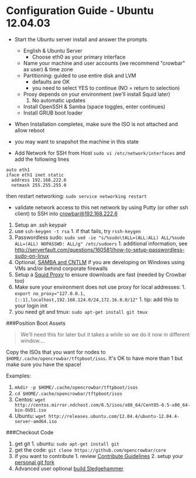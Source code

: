 # Configuration Guide - Ubuntu 12.04.03


* Start the Ubuntu server install and answer the prompts
  * English & Ubuntu Server
    * Choose eth0 as your primary interface
  * Name your machine and user accounts (we recommend "crowbar" as user) & time zone
  * Partitioning: guided to use entire disk and LVM
    * defaults are OK
    * you need to select YES to continue (NO = return to selection)
  * Proxy depends on your environment (we'll install Squid later)
    1. No automatic updates
  * Install OpenSSH & Samba (space toggles, enter continues)
  * Install GRUB boot loader
* When Installation completes, make sure the ISO is not attached and allow reboot
* you may want to snapshot the machine in this state
 
* Add Network for SSH from Host
`sudo vi /etc/network/interfaces` and add the following lines

```
auto eth1
iface eth1 inet static
  address 192.168.222.6
  netmask 255.255.255.0
```
then restart networking:
`sudo service networking restart`

* validate network access to this net network by using Putty (or other ssh client) to SSH into crowbar@192.168.222.6

1. Setup an .ssh keypair
  1. use `ssh-keygen -t rsa`
    1. if that fails, try `rssh-keygen`
  1. Passwordless sudo: `sudo sed -ie "s/%sudo\tALL=(ALL:ALL) ALL/%sudo ALL=(ALL) NOPASSWD: ALL/g" /etc/sudoers`
    1. additional information, see http://serverfault.com/questions/160581/how-to-setup-passwordless-sudo-on-linux
  1. Optional, [SAMBA and CNTLM](samba_cntlm.md) if you are developing on Windows using VMs and/or behind corporate firewalls
  1. Setup a [Squid Proxy](proxy-cache.md) to ensure downloads are fast (needed by Crowbar too)
  1. Make sure your environment does not use proxy for local addresses: 
    1. `export no_proxy="127.0.0.1,[::1],localhost,192.168.124.0/24,172.16.0.0/12"`
    1. tip: add this to your login init
  1. you need git and tmux: `sudo apt-get install git tmux`

###Position Boot Assets
  
> We'll need this for later but it takes a while so we do it now in different window....

Copy the ISOs that you want for nodes to `$HOME/.cache/opencrowbar/tftpboot/isos`.  It's OK to have more than 1 but make sure you have the space!

Examples:
  1. `mkdir -p $HOME/.cache/opencrowbar/tftpboot/isos`
  1. `cd $HOME/.cache/opencrowbar/tftpboot/isos`
  1. Centos: `wget http://centos.mirror.ndchost.com/6.5/isos/x86_64/CentOS-6.5-x86_64-bin-DVD1.iso`
  1. Ubuntu: `wget http://releases.ubuntu.com/12.04.4/ubuntu-12.04.4-server-amd64.iso`

###Checkout Code 
  1. get git
    1. ubuntu: `sudo apt-get install git`
  1. get the code: `git clone https://github.com/opencrowbar/core`
  1. if you want to contribute
    1. review [Contribute Guidelines](../contributing-code.md)
    2. setup your [personal git fork](../contributing.md)
  1. Advanced user optional [build Sledgehammer](build_sledgehammer.md)
